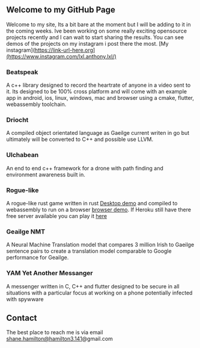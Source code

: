 ## Welcome to my GitHub Page

Welcome to my site, Its a bit bare at the moment but I will be adding to it in the coming weeks.
Ive been working on some really exciting opensource projects recently and I can wait to start sharing the results. You can see demos of the projects on my instagram i post there the most.  [My instagram](https://link-url-here.org](https://www.instagram.com/lxl.anthony.lxl/)


### Beatspeak
A c++ library designed to record the heartrate of anyone in a video sent to it. Its designed to be 100% cross platform and will come with an example app in android, ios, linux, windows, mac and browser using a cmake, flutter, webassembly toolchain.

### Driocht
A compiled object orientated language as Gaeilge current writen in go but ultimately will
be converted to C++ and possible use LLVM.

### Ulchabean
An end to end c++ framework for a drone with path finding and environment awareness built in.

### Rogue-like
A rogue-like rust game written in rust [Desktop demo](https://www.instagram.com/p/ChOOKRul-kn/) and compiled to webassembly to run on a browser [browser demo](https://www.instagram.com/p/Ch4b2sIuB8d/). If Heroku still have there free server available you can play it [here](https://sleepy-island-60648.herokuapp.com/)

### Geailge NMT
A Neural Machine Translation model that compares 3 million Irish to Gaeilge sentence pairs to create a translation model comparable to Google performance for Geailge.

### YAM Yet Another Messanger
A messenger written in C, C++ and flutter designed to be secure in all situations with a particular focus at working on a phone potentially infected with spywware

## Contact

The best place to reach me is via email shane.hamilton@hamilton3.141@gmail.com
